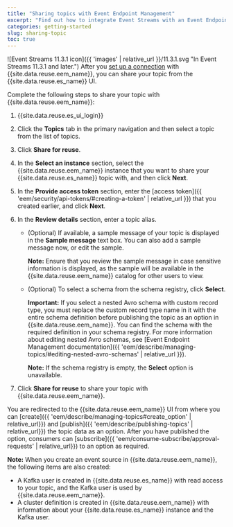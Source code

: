 ```yaml
---
title: "Sharing topics with Event Endpoint Management"
excerpt: "Find out how to integrate Event Streams with an Event Endpoint Management instance."
categories: getting-started
slug: sharing-topic
toc: true
---
```


![Event Streams 11.3.1 icon]({{ 'images' | relative_url }}/11.3.1.svg "In Event Streams 11.3.1 and later.") After you [set up a connection](../../installing/integrating-eem/) with {{site.data.reuse.eem_name}}, you can share your topic from the {{site.data.reuse.es_name}} UI.


Complete the following steps to share your topic with {{site.data.reuse.eem_name}}:

1. {{site.data.reuse.es_ui_login}}
2. Click the **Topics** tab in the primary navigation and then select a topic from the list of topics.
3. Click **Share for reuse**.
3. In the **Select an instance** section, select the {{site.data.reuse.eem_name}} instance that you want to share your {{site.data.reuse.es_name}} topic with, and then click **Next**.
4. In the **Provide access token** section, enter the [access token]({{ 'eem/security/api-tokens/#creating-a-token' | relative_url }}) that you created earlier, and click **Next**.
5. In the **Review details** section, enter a topic alias.

   - (Optional) If available, a sample message of your topic is displayed in the **Sample message** text box. You can also add a sample message now, or edit the sample.

     **Note:** Ensure that you review the sample message in case sensitive information is displayed, as the sample will be available in the {{site.data.reuse.eem_name}} catalog for other users to view.
   - (Optional) To select a schema from the schema registry, click **Select**.

     **Important:** If you select a nested Avro schema with custom record type, you must replace the custom record type name in it with the entire schema definition before publishing the topic as an option in {{site.data.reuse.eem_name}}. You can find the schema with the required definition in your schema registry. For more information about editing nested Avro schemas, see [Event Endpoint Management documentation]({{ 'eem/describe/managing-topics/#editing-nested-avro-schemas' | relative_url }}). 

     **Note:** If the schema registry is empty, the **Select** option is unavailable.
     
6. Click **Share for reuse** to share your topic with {{site.data.reuse.eem_name}}.

You are redirected to the {{site.data.reuse.eem_name}} UI from where you can [create]({{ 'eem/describe/managing-topics#create_option' | relative_url}}) and [publish]({{ 'eem/describe/publishing-topics' | relative_url}}) the topic data as an option. After you have published the option, consumers can [subscribe]({{ 'eem/consume-subscribe/approval-requests' | relative_url}}) to an option as required.

**Note:** When you create an event source in {{site.data.reuse.eem_name}}, the following items are also created:

- A Kafka user is created in {{site.data.reuse.es_name}} with read access to your topic, and the Kafka user is used by {{site.data.reuse.eem_name}}.
- A cluster definition is created in {{site.data.reuse.eem_name}} with information about your {{site.data.reuse.es_name}} instance and the Kafka user.
